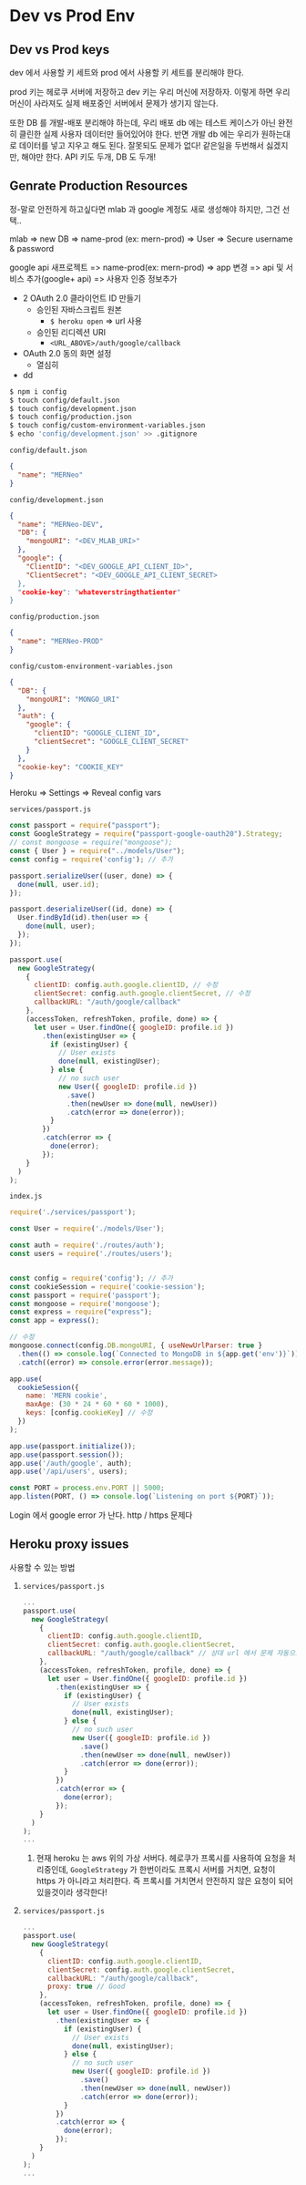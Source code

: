 # Dev vs Prod Env

## Dev vs Prod keys

dev 에서 사용할 키 세트와 prod 에서 사용할 키 세트를 분리해야 한다.

prod 키는 헤로쿠 서버에 저장하고 dev 키는 우리 머신에 저장하자. 이렇게 하면 우리 머신이 사라져도 실제 배포중인 서버에서 문제가 생기지 않는다. 

또한 DB 를 개발-배포 분리해야 하는데, 우리 배포 db 에는 테스트 케이스가 아닌 완전히 클린한 실제 사용자 데이터만 들어있어야 한다. 반면 개발 db 에는 우리가 원하는대로 데이터를 넣고 지우고 해도 된다. 잘못되도 문제가 없다! 같은일을 두번해서 싫겠지만, 해야만 한다. API 키도 두개, DB 도 두개!

## Genrate Production Resources

정-말로 안전하게 하고싶다면 mlab 과 google 계정도 새로 생성해야 하지만, 그건 선택..

mlab => new DB => name-prod (ex: mern-prod) => User => Secure username & password

google api 새프로젝트 => name-prod(ex: mern-prod) => app 변경 => api 및 서비스 추가(google+ api) => 사용자 인증 정보추가

* 2 OAuth 2.0 클라이언트 ID 만들기
  * 승인된 자바스크립트 원본
    * `$ heroku open` => url 사용
  * 승인된 리디렉션 URI
    * `<URL_ABOVE>/auth/google/callback`
* OAuth 2.0 동의 화면 설정
  * 열심히
* dd

```sh
$ npm i config
$ touch config/default.json
$ touch config/development.json
$ touch config/production.json
$ touch config/custom-environment-variables.json
$ echo 'config/development.json' >> .gitignore
```

`config/default.json`

```json
{
  "name": "MERNeo"
}
```

`config/development.json`

```json
{
  "name": "MERNeo-DEV",
  "DB": {
    "mongoURI": "<DEV_MLAB_URI>"
  },
  "google": {
    "ClientID": "<DEV_GOOGLE_API_CLIENT_ID>",
    "ClientSecret": "<DEV_GOOGLE_API_CLIENT_SECRET>
  },
  "cookie-key": "whateverstringthatienter"
}
```

`config/production.json`

```json
{
  "name": "MERNeo-PROD"
}
```

`config/custom-environment-variables.json`

```json
{
  "DB": {
    "mongoURI": "MONGO_URI"
  },
  "auth": {
    "google": {
      "clientID": "GOOGLE_CLIENT_ID",
      "clientSecret": "GOOGLE_CLIENT_SECRET"
    }
  },
  "cookie-key": "COOKIE_KEY"
}
```

Heroku => Settings => Reveal config vars

`services/passport.js`

```js
const passport = require("passport");
const GoogleStrategy = require("passport-google-oauth20").Strategy;
// const mongoose = require("mongoose");
const { User } = require("../models/User");
const config = require('config'); // 추가

passport.serializeUser((user, done) => {
  done(null, user.id);
});

passport.deserializeUser((id, done) => {
  User.findById(id).then(user => {
    done(null, user);
  });
});

passport.use(
  new GoogleStrategy(
    {
      clientID: config.auth.google.clientID, // 수정
      clientSecret: config.auth.google.clientSecret, // 수정
      callbackURL: "/auth/google/callback"
    },
    (accessToken, refreshToken, profile, done) => {
      let user = User.findOne({ googleID: profile.id })
        .then(existingUser => {
          if (existingUser) {
            // User exists
            done(null, existingUser);
          } else {
            // no such user
            new User({ googleID: profile.id })
              .save()
              .then(newUser => done(null, newUser))
              .catch(error => done(error));
          }
        })
        .catch(error => {
          done(error);
        });
    }
  )
);

```

`index.js`

```js
require('./services/passport');

const User = require('./models/User');

const auth = require('./routes/auth');
const users = require('./routes/users');


const config = require('config'); // 추가
const cookieSession = require('cookie-session');
const passport = require('passport');
const mongoose = require('mongoose');
const express = require("express");
const app = express();

// 수정
mongoose.connect(config.DB.mongoURI, { useNewUrlParser: true }
  .then(() => console.log(`Connected to MongoDB in ${app.get('env')}`)) // 수정
  .catch((error) => console.error(error.message));

app.use(
  cookieSession({
    name: 'MERN cookie',
    maxAge: (30 * 24 * 60 * 60 * 1000),
    keys: [config.cookieKey] // 수정
  })
);

app.use(passport.initialize());
app.use(passport.session());
app.use('/auth/google', auth);
app.use('/api/users', users);

const PORT = process.env.PORT || 5000;
app.listen(PORT, () => console.log(`Listening on port ${PORT}`));

```

Login 에서 google error 가 난다. http / https 문제다

## Heroku proxy issues

사용할 수 있는 방법

1. `services/passport.js`

   ```js
   ...
   passport.use(
     new GoogleStrategy(
       {
         clientID: config.auth.google.clientID,
         clientSecret: config.auth.google.clientSecret, 
         callbackURL: "/auth/google/callback" // 상대 url 에서 문제 자동으로 처리하지 않는다. 하드코딩하면 되긴 한다. but..
       },
       (accessToken, refreshToken, profile, done) => {
         let user = User.findOne({ googleID: profile.id })
           .then(existingUser => {
             if (existingUser) {
               // User exists
               done(null, existingUser);
             } else {
               // no such user
               new User({ googleID: profile.id })
                 .save()
                 .then(newUser => done(null, newUser))
                 .catch(error => done(error));
             }
           })
           .catch(error => {
             done(error);
           });
       }
     )
   );
   ...
   ```

   1. 현재 heroku 는 aws 위의 가상 서버다. 헤로쿠가 프록시를 사용하여 요청을 처리중인데, `GoogleStrategy` 가 한번이라도 프록시 서버를 거치면, 요청이 https 가 아니라고 처리한다. 즉 프록시를 거치면서 안전하지 않은 요청이 되어있을것이라 생각한다!

2. `services/passport.js`

   ```js
   ...
   passport.use(
     new GoogleStrategy(
       {
         clientID: config.auth.google.clientID,
         clientSecret: config.auth.google.clientSecret, 
         callbackURL: "/auth/google/callback",
         proxy: true // Good
       },
       (accessToken, refreshToken, profile, done) => {
         let user = User.findOne({ googleID: profile.id })
           .then(existingUser => {
             if (existingUser) {
               // User exists
               done(null, existingUser);
             } else {
               // no such user
               new User({ googleID: profile.id })
                 .save()
                 .then(newUser => done(null, newUser))
                 .catch(error => done(error));
             }
           })
           .catch(error => {
             done(error);
           });
       }
     )
   );
   ...
   ```
